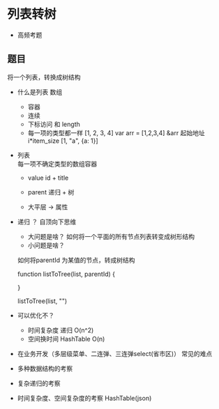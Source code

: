 # 列表转树

- 高频考题

## 题目
将一个列表，转换成树结构

- 什么是列表 数组 
  - 容器
  - 连续
  - 下标访问 和 length 
  - 每一项的类型都一样 [1, 2, 3, 4]
    var arr = [1,2,3,4]
    &arr 起始地址 i*item_size 
    [1, "a", {a: 1}]

- 列表  
    每一项不确定类型的数组容器
    - value id + title
    - parent 递归 + 树

    - 大平层 -> 属性

- 递归 ？ 自顶向下思维
  - 大问题是啥？
  如何将一个平面的所有节点列表转变成树形结构
  - 小问题是啥？
  <!-- 如何将parentId 为"" 的节点，转成树结构 -->
  如何将parentId 为某值的节点，转成树结构

  function listToTree(list, parentId) {

  }

  listToTree(list, "")

- 可以优化不？
  - 时间复杂度 
    递归  O(n^2)
  - 空间换时间
    HashTable O(n)

- 在业务开发（多层级菜单、二连弹、三连弹select(省市区)） 常见的难点 
- 多种数据结构的考察
- 复杂递归的考察
- 时间复杂度、空间复杂度的考察 HashTable(json)
